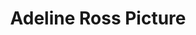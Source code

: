 ---
title: "Adeline Ross Picture"
layout: category-item
permalink: /category/oc/adeline/picture/
category: adeline
---